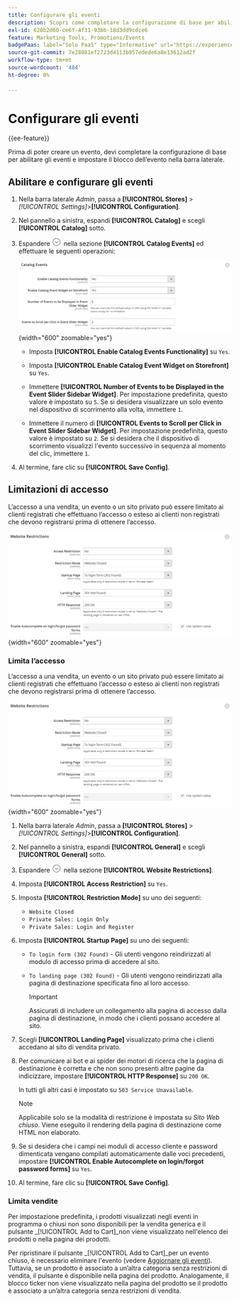 ```yaml
---
title: Configurare gli eventi
description: Scopri come completare la configurazione di base per abilitare gli eventi e impostare il blocco eventi nella barra laterale della vetrina.
exl-id: 620b2d60-ce6f-4f31-93bb-18d3dd9cdce6
feature: Marketing Tools, Promotions/Events
badgePaas: label="Solo PaaS" type="Informative" url="https://experienceleague.adobe.com/en/docs/commerce/user-guides/product-solutions" tooltip="Applicabile solo ai progetti Adobe Commerce on Cloud (infrastruttura PaaS gestita da Adobe) e ai progetti on-premise."
source-git-commit: 7e28081ef2723d4113b957edede6a8e13612ad2f
workflow-type: tm+mt
source-wordcount: '484'
ht-degree: 0%

---
```


# Configurare gli eventi

{{ee-feature}}

Prima di poter creare un evento, devi completare la configurazione di base per abilitare gli eventi e impostare il blocco dell’evento nella barra laterale.

## Abilitare e configurare gli eventi

1. Nella barra laterale _Admin_, passa a **[!UICONTROL Stores]** > _[!UICONTROL Settings]_>**[!UICONTROL Configuration]**.

1. Nel pannello a sinistra, espandi **[!UICONTROL Catalog]** e scegli **[!UICONTROL Catalog]** sotto.

1. Espandere ![Il selettore di espansione](../assets/icon-display-expand.png) nella sezione **[!UICONTROL Catalog Events]** ed effettuare le seguenti operazioni:

   ![Configurazione catalogo - eventi catalogo](../configuration-reference/catalog/assets/catalog-events.png){width="600" zoomable="yes"}

   - Imposta **[!UICONTROL Enable Catalog Events Functionality]** su `Yes`.

   - Imposta **[!UICONTROL Enable Catalog Event Widget on Storefront]** su `Yes`.

   - Immettere **[!UICONTROL Number of Events to be Displayed in the Event Slider Sidebar Widget]**. Per impostazione predefinita, questo valore è impostato su `5`. Se si desidera visualizzare un solo evento nel dispositivo di scorrimento alla volta, immettere `1`.

   - Immettere il numero di **[!UICONTROL Events to Scroll per Click in Event Slider Sidebar Widget]**. Per impostazione predefinita, questo valore è impostato su `2`. Se si desidera che il dispositivo di scorrimento visualizzi l&#39;evento successivo in sequenza al momento del clic, immettere `1`.

1. Al termine, fare clic su **[!UICONTROL Save Config]**.

## Limitazioni di accesso

L’accesso a una vendita, un evento o un sito privato può essere limitato ai clienti registrati che effettuano l’accesso o esteso ai clienti non registrati che devono registrarsi prima di ottenere l’accesso.

![Configurazione generale - restrizioni siti Web](../configuration-reference/general/assets/general-website-restrictions.png){width="600" zoomable="yes"}

### Limita l’accesso

L’accesso a una vendita, un evento o un sito privato può essere limitato ai clienti registrati che effettuano l’accesso o esteso ai clienti non registrati che devono registrarsi prima di ottenere l’accesso.

![Configurazione generale - restrizioni siti Web](../configuration-reference/general/assets/general-website-restrictions.png){width="600" zoomable="yes"}

1. Nella barra laterale _Admin_, passa a **[!UICONTROL Stores]** > _[!UICONTROL Settings]_>**[!UICONTROL Configuration]**.

1. Nel pannello a sinistra, espandi **[!UICONTROL General]** e scegli **[!UICONTROL General]** sotto.

1. Espandere ![Il selettore di espansione](../assets/icon-display-expand.png) nella sezione **[!UICONTROL Website Restrictions]**.

1. Imposta **[!UICONTROL Access Restriction]** su `Yes`.

1. Imposta **[!UICONTROL Restriction Mode]** su uno dei seguenti:

   - `Website Closed`
   - `Private Sales: Login Only`
   - `Private Sales: Login and Register`

1. Imposta **[!UICONTROL Startup Page]** su uno dei seguenti:

   - `To login form (302 Found)` - Gli utenti vengono reindirizzati al modulo di accesso prima di accedere al sito.

   - `To landing page (302 Found)` - Gli utenti vengono reindirizzati alla pagina di destinazione specificata fino al loro accesso.

     >[!IMPORTANT]
     >
     >Assicurati di includere un collegamento alla pagina di accesso dalla pagina di destinazione, in modo che i clienti possano accedere al sito.

1. Scegli **[!UICONTROL Landing Page]** visualizzato prima che i clienti accedano al sito di vendita privato.

1. Per comunicare ai bot e ai spider dei motori di ricerca che la pagina di destinazione è corretta e che non sono presenti altre pagine da indicizzare, impostare **[!UICONTROL HTTP Response]** su `200 OK`.

   In tutti gli altri casi è impostato su `503 Service Unavailable`.

   >[!NOTE]
   >
   >Applicabile solo se la modalità di restrizione è impostata su _Sito Web chiuso_. Viene eseguito il rendering della pagina di destinazione come HTML non elaborato.

1. Se si desidera che i campi nei moduli di accesso cliente e password dimenticata vengano compilati automaticamente dalle voci precedenti, impostare **[!UICONTROL Enable Autocomplete on login/forgot password forms]** su `Yes`.

1. Al termine, fare clic su **[!UICONTROL Save Config]**.

### Limita vendite

Per impostazione predefinita, i prodotti visualizzati negli eventi in programma o chiusi non sono disponibili per la vendita generica e il pulsante _[!UICONTROL Add to Cart]_non viene visualizzato nell&#39;elenco dei prodotti o nella pagina dei prodotti.

Per ripristinare il pulsante _[!UICONTROL Add to Cart]_per un evento chiuso, è necessario eliminare l&#39;evento (vedere [Aggiornare gli eventi](event-create.md#update-events)). Tuttavia, se un prodotto è associato a un’altra categoria senza restrizioni di vendita, il pulsante è disponibile nella pagina del prodotto. Analogamente, il blocco ticker non viene visualizzato nella pagina del prodotto se il prodotto è associato a un’altra categoria senza restrizioni di vendita.
